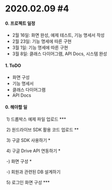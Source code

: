 # 2020.02.09 #4

#### 0. 프로젝트 일정

- 2월 16일: 화면 완성, 예제 테스트, 기능 명세서 작성
- 2월 23일: 기능 명세에 따른 구현
- 3월 1일: 기능 명세에 따른 구현
- 3월 8일: 클래스 다이어그램, API Docs, 시스템 완성

#### 1. ToDO

- 화면 구성
- 기능 명세서
- 클래스 다이어그램
- API Docs

#### 0. 해야할 일

​	1) 드롭박스 예제 파일 업로드 ***

​	2) 원드라이브 SDK 활용 코드 업로드 **

​	3) 구글 SDK 사용하기 *

​	4) 구글 Drive API 연동하기 *

​	-) 화면 구성 *

​	-) 회원과 관련된 DB 설계하기

​	5) 로그인 화면 구성 ***